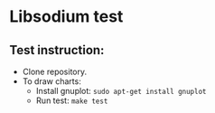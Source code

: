 # Libsodium test
## Test instruction:
* Clone repository.
* To draw charts:
  * Install gnuplot: `sudo apt-get install gnuplot`
  * Run test: `make test`
